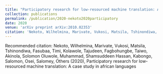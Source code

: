 ```yaml
---
title: "Participatory research for low-resourced machine translation: A case study in african languages"
collection: publications
permalink: /publication/2020-nekoto2020participatory
date: 2020
venue: 'arXiv preprint arXiv:2010.02353'
citation: 'Nekoto, Wilhelmina, Marivate, Vukosi, Matsila, Tshinondiwa, Fasubaa, Timi, Kolawole, Tajudeen, Fagbohungbe, Taiwo, Akinola, Solomon Oluwole, Muhammad, Shamsuddeen Hassan, Kabongo, Salomon, Osei, Salomey, Others (2020), Participatory research for low-resourced machine translation: A case study in african languages'
---
```

Recommended citation: Nekoto, Wilhelmina, Marivate, Vukosi, Matsila, Tshinondiwa, Fasubaa, Timi, Kolawole, Tajudeen, Fagbohungbe, Taiwo, Akinola, Solomon Oluwole, Muhammad, Shamsuddeen Hassan, Kabongo, Salomon, Osei, Salomey, Others (2020), Participatory research for low-resourced machine translation: A case study in african languages